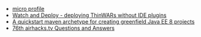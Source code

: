 
* [micro profile](micro-profile/README.md)
* [Watch and Deploy - deploying ThinWARs without IDE plugins](https://github.com/AdamBien/wad)
* [A quickstart maven archetype for creating greenfield Java EE 8 projects](http://www.adam-bien.com/roller/abien/entry/java_ee_8_essentials_archetype)
* [76th airhacks.tv Questions and Answers](https://www.youtube.com/watch?v=YjUGBnsflPg)
